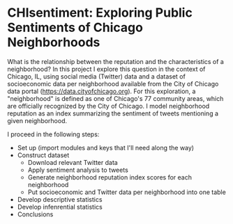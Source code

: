 # CHIsentiment: Exploring Public Sentiments of Chicago Neighborhoods

What is the relationship between the reputation and the characteristics of a neighborhood? In this project I explore this question in the context of Chicago, IL, using social media (Twitter) data and a dataset of socioeconomic data per neighborhood available from the City of Chicago data portal (https://data.cityofchicago.org). For this exploration, a "neighborhood" is defined as one of Chicago's 77 community areas, which are officially recognized by the City of Chicago. I model neighborhood reputation as an index summarizing the sentiment of tweets mentioning a given neighborhood.

I proceed in the following steps:
* Set up (import modules and keys that I'll need along the way)
* Construct dataset
    - Download relevant Twitter data
    - Apply sentiment analysis to tweets
    - Generate neighborhood reputation index scores for each neighborhood
    - Put socioeconomic and Twitter data per neighborhood into one table
* Develop descriptive statistics
* Develop infenrential statistics
* Conclusions
